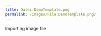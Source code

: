 ```yaml
---
title: Datei:DemoTemplate.png
permalink: /images/File:DemoTemplate.png/
---
```


Importing image file